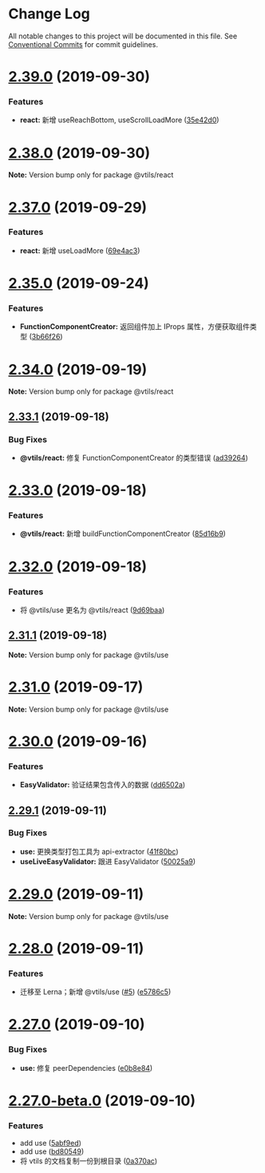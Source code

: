# Change Log

All notable changes to this project will be documented in this file.
See [Conventional Commits](https://conventionalcommits.org) for commit guidelines.

# [2.39.0](https://github.com/fjc0k/vtils/compare/v2.38.0...v2.39.0) (2019-09-30)


### Features

* **react:** 新增 useReachBottom, useScrollLoadMore ([35e42d0](https://github.com/fjc0k/vtils/commit/35e42d0))





# [2.38.0](https://github.com/fjc0k/vtils/compare/v2.37.0...v2.38.0) (2019-09-30)

**Note:** Version bump only for package @vtils/react





# [2.37.0](https://github.com/fjc0k/vtils/compare/v2.36.0...v2.37.0) (2019-09-29)


### Features

* **react:** 新增 useLoadMore ([69e4ac3](https://github.com/fjc0k/vtils/commit/69e4ac3))





# [2.35.0](https://github.com/fjc0k/vtils/compare/v2.34.0...v2.35.0) (2019-09-24)


### Features

* **FunctionComponentCreator:** 返回组件加上 IProps 属性，方便获取组件类型 ([3b66f26](https://github.com/fjc0k/vtils/commit/3b66f26))





# [2.34.0](https://github.com/fjc0k/vtils/compare/v2.33.1...v2.34.0) (2019-09-19)

**Note:** Version bump only for package @vtils/react





## [2.33.1](https://github.com/fjc0k/vtils/compare/v2.33.0...v2.33.1) (2019-09-18)


### Bug Fixes

* **@vtils/react:** 修复 FunctionComponentCreator 的类型错误 ([ad39264](https://github.com/fjc0k/vtils/commit/ad39264))





# [2.33.0](https://github.com/fjc0k/vtils/compare/v2.32.0...v2.33.0) (2019-09-18)


### Features

* **@vtils/react:** 新增 buildFunctionComponentCreator ([85d16b9](https://github.com/fjc0k/vtils/commit/85d16b9))





# [2.32.0](https://github.com/fjc0k/vtils/compare/v2.31.1...v2.32.0) (2019-09-18)


### Features

* 将 @vtils/use 更名为 @vtils/react ([9d69baa](https://github.com/fjc0k/vtils/commit/9d69baa))





## [2.31.1](https://github.com/fjc0k/vtils/compare/v2.31.0...v2.31.1) (2019-09-18)

**Note:** Version bump only for package @vtils/use





# [2.31.0](https://github.com/fjc0k/vtils/compare/v2.30.0...v2.31.0) (2019-09-17)

**Note:** Version bump only for package @vtils/use





# [2.30.0](https://github.com/fjc0k/vtils/compare/v2.29.1...v2.30.0) (2019-09-16)


### Features

* **EasyValidator:** 验证结果包含传入的数据 ([dd6502a](https://github.com/fjc0k/vtils/commit/dd6502a))





## [2.29.1](https://github.com/fjc0k/vtils/compare/v2.29.0...v2.29.1) (2019-09-11)


### Bug Fixes

* **use:** 更换类型打包工具为 api-extractor ([41f80bc](https://github.com/fjc0k/vtils/commit/41f80bc))
* **useLiveEasyValidator:** 跟进 EasyValidator ([50025a9](https://github.com/fjc0k/vtils/commit/50025a9))





# [2.29.0](https://github.com/fjc0k/vtils/compare/v2.28.0...v2.29.0) (2019-09-11)

**Note:** Version bump only for package @vtils/use





# [2.28.0](https://github.com/fjc0k/vtils/compare/v2.26.0...v2.28.0) (2019-09-11)


### Features

* 迁移至 Lerna；新增 @vtils/use ([#5](https://github.com/fjc0k/vtils/issues/5)) ([e5786c5](https://github.com/fjc0k/vtils/commit/e5786c5))





# [2.27.0](https://github.com/fjc0k/vtils/compare/v2.27.0-beta.0...v2.27.0) (2019-09-10)


### Bug Fixes

* **use:** 修复 peerDependencies ([e0b8e84](https://github.com/fjc0k/vtils/commit/e0b8e84))





# [2.27.0-beta.0](https://github.com/fjc0k/vtils/compare/v2.26.1-beta.2...v2.27.0-beta.0) (2019-09-10)


### Features

* add use ([5abf9ed](https://github.com/fjc0k/vtils/commit/5abf9ed))
* add use ([bd80549](https://github.com/fjc0k/vtils/commit/bd80549))
* 将 vtils 的文档复制一份到根目录 ([0a370ac](https://github.com/fjc0k/vtils/commit/0a370ac))
